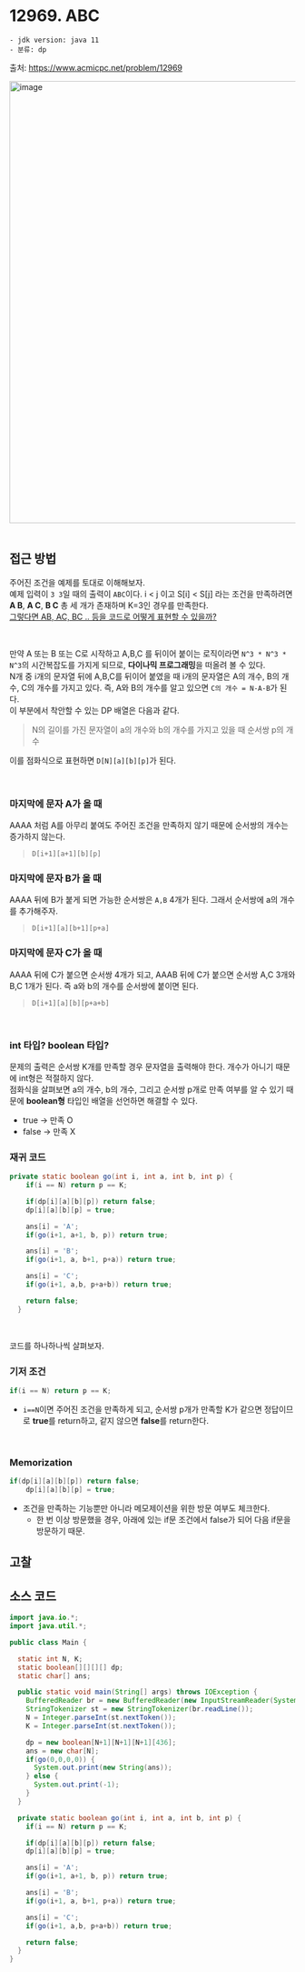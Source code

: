 # 12969. ABC

    - jdk version: java 11
    - 분류: dp

출처: https://www.acmicpc.net/problem/12969
<br>

<img width="778" alt="image" src="https://user-images.githubusercontent.com/56334513/180180803-143830e2-7e06-4d2a-bcfc-39dae831bf50.png">


<br>
<br>

## 접근 방법

주어진 조건을 예제를 토대로 이해해보자. <br>
예제 입력이 `3 3`일 때의 출력이 `ABC`이다. i < j 이고 S[i] < S[j] 라는 조건을 만족하려면 **A B**, **A C**, **B C** 총 세 개가 존재하며 K=3인 경우를 만족한다. <br>
<u>그렇다면 AB, AC, BC .. 등을 코드로 어떻게 표현할 수 있을까?</u>

<br>

만약 A 또는 B 또는 C로 시작하고 A,B,C 를 뒤이어 붙이는 로직이라면 `N^3 * N^3 * N^3`의 시간복잡도를 가지게 되므로, **다이나믹 프로그래밍**을 떠올려 볼 수 있다. <br>
N개 중 i개의 문자열 뒤에 A,B,C를 뒤이어 붙였을 때 i개의 문자열은 A의 개수, B의 개수, C의 개수를 가지고 있다. 즉, A와 B의 개수를 알고 있으면 `C의 개수 = N-A-B`가 된다. <br>
이 부분에서 착안할 수 있는 DP 배열은 다음과 같다.
> N의 길이를 가진 문자열이 a의 개수와 b의 개수를 가지고 있을 때 순서쌍 p의 개수

이를 점화식으로 표현하면 `D[N][a][b][p]`가 된다.

<br>

### 마지막에 문자 A가 올 때
AAAA 처럼 A를 아무리 붙여도 주어진 조건을 만족하지 않기 때문에 순서쌍의 개수는 증가하지 않는다.
> `D[i+1][a+1][b][p]`

### 마지막에 문자 B가 올 때
AAAA 뒤에 B가 붙게 되면 가능한 순서쌍은 `A,B` 4개가 된다. 그래서 순서쌍에 a의 개수를 추가해주자.
> `D[i+1][a][b+1][p+a]`

### 마지막에 문자 C가 올 때
AAAA 뒤에 C가 붙으면 순서쌍 4개가 되고, AAAB 뒤에 C가 붙으면 순서쌍 A,C 3개와 B,C 1개가 된다. 즉 a와 b의 개수를 순서쌍에 붙이면 된다.
> `D[i+1][a][b][p+a+b]`

<br>

### int 타입? boolean 타입?

문제의 출력은 순서쌍 K개를 만족할 경우 문자열을 출력해야 한다. 개수가 아니기 때문에 int형은 적절하지 않다. <br>
점화식을 살펴보면 a의 개수, b의 개수, 그리고 순서쌍 p개로 만족 여부를 알 수 있기 때문에 **boolean형** 타입인 배열을 선언하면 해결할 수 있다. <br>
+ true -> 만족 O
+ false -> 만족 X


### 재귀 코드
```java
private static boolean go(int i, int a, int b, int p) {
    if(i == N) return p == K;

    if(dp[i][a][b][p]) return false;
    dp[i][a][b][p] = true;

    ans[i] = 'A';
    if(go(i+1, a+1, b, p)) return true;

    ans[i] = 'B';
    if(go(i+1, a, b+1, p+a)) return true;

    ans[i] = 'C';
    if(go(i+1, a,b, p+a+b)) return true;

    return false;
  }
```
<br>

코드를 하나하나씩 살펴보자.

### 기저 조건
```java
if(i == N) return p == K;
```
+ `i==N`이면 주어진 조건을 만족하게 되고, 순서쌍 p개가 만족할 K가 같으면 정답이므로 **true**를 return하고, 같지 않으면 **false**를 return한다.

<br>

### Memorization
```java
if(dp[i][a][b][p]) return false;
    dp[i][a][b][p] = true;
```
+ 조건을 만족하는 기능뿐만 아니라 메모제이션을 위한 방문 여부도 체크한다.
    + 한 번 이상 방문했을 경우, 아래에 있는 if문 조건에서 false가 되어 다음 if문을 방문하기 때문.

## 고찰

## 소스 코드

```java
import java.io.*;
import java.util.*;

public class Main {

  static int N, K;
  static boolean[][][][] dp;
  static char[] ans;

  public static void main(String[] args) throws IOException {
    BufferedReader br = new BufferedReader(new InputStreamReader(System.in));
    StringTokenizer st = new StringTokenizer(br.readLine());
    N = Integer.parseInt(st.nextToken());
    K = Integer.parseInt(st.nextToken());

    dp = new boolean[N+1][N+1][N+1][436];
    ans = new char[N];
    if(go(0,0,0,0)) {
      System.out.print(new String(ans));
    } else {
      System.out.print(-1);
    }
  }

  private static boolean go(int i, int a, int b, int p) {
    if(i == N) return p == K;

    if(dp[i][a][b][p]) return false;
    dp[i][a][b][p] = true;

    ans[i] = 'A';
    if(go(i+1, a+1, b, p)) return true;

    ans[i] = 'B';
    if(go(i+1, a, b+1, p+a)) return true;

    ans[i] = 'C';
    if(go(i+1, a,b, p+a+b)) return true;

    return false;
  }
}
```